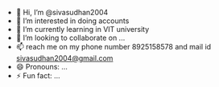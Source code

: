 - 👋 Hi, I’m @sivasudhan2004
- 👀 I’m interested in doing accounts
- 🌱 I’m currently learning in VIT university
- 💞️ I’m looking to collaborate on ...
- 📫 reach me on my phone number 8925158578 and mail id sivasudhan2004@gmail.com
- 😄 Pronouns: ...
- ⚡ Fun fact: ...

<!---
sivasudhan2004/sivasudhan2004 is a ✨ special ✨ repository because its `README.md` (this file) appears on your GitHub profile.
You can click the Preview link to take a look at your changes.
--->
